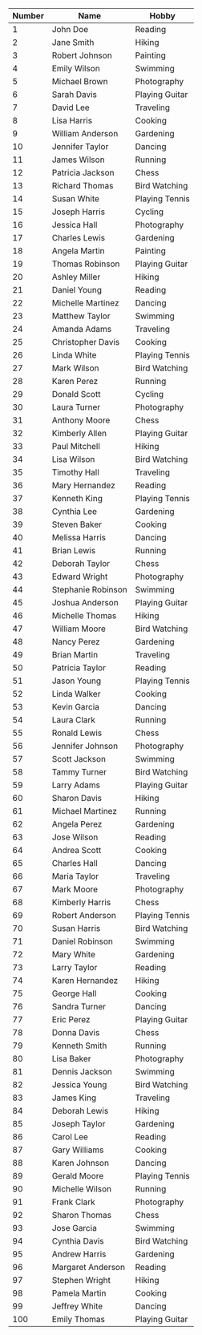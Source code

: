 | Number | Name           | Hobby              |
| ------ | -------------- | ------------------- |
| 1      | John Doe       | Reading            |
| 2      | Jane Smith     | Hiking             |
| 3      | Robert Johnson | Painting           |
| 4      | Emily Wilson   | Swimming           |
| 5      | Michael Brown  | Photography        |
| 6      | Sarah Davis    | Playing Guitar     |
| 7      | David Lee      | Traveling          |
| 8      | Lisa Harris    | Cooking            |
| 9      | William Anderson | Gardening         |
| 10     | Jennifer Taylor | Dancing           |
| 11     | James Wilson   | Running            |
| 12     | Patricia Jackson | Chess             |
| 13     | Richard Thomas | Bird Watching      |
| 14     | Susan White    | Playing Tennis     |
| 15     | Joseph Harris  | Cycling            |
| 16     | Jessica Hall   | Photography        |
| 17     | Charles Lewis  | Gardening          |
| 18     | Angela Martin  | Painting           |
| 19     | Thomas Robinson | Playing Guitar     |
| 20     | Ashley Miller  | Hiking             |
| 21     | Daniel Young   | Reading            |
| 22     | Michelle Martinez | Dancing         |
| 23     | Matthew Taylor  | Swimming          |
| 24     | Amanda Adams   | Traveling          |
| 25     | Christopher Davis | Cooking         |
| 26     | Linda White    | Playing Tennis     |
| 27     | Mark Wilson    | Bird Watching      |
| 28     | Karen Perez    | Running            |
| 29     | Donald Scott   | Cycling            |
| 30     | Laura Turner   | Photography        |
| 31     | Anthony Moore  | Chess              |
| 32     | Kimberly Allen | Playing Guitar     |
| 33     | Paul Mitchell  | Hiking             |
| 34     | Lisa Wilson    | Bird Watching      |
| 35     | Timothy Hall   | Traveling          |
| 36     | Mary Hernandez | Reading            |
| 37     | Kenneth King   | Playing Tennis     |
| 38     | Cynthia Lee    | Gardening          |
| 39     | Steven Baker   | Cooking            |
| 40     | Melissa Harris | Dancing            |
| 41     | Brian Lewis    | Running            |
| 42     | Deborah Taylor | Chess              |
| 43     | Edward Wright  | Photography        |
| 44     | Stephanie Robinson | Swimming       |
| 45     | Joshua Anderson | Playing Guitar     |
| 46     | Michelle Thomas | Hiking             |
| 47     | William Moore  | Bird Watching      |
| 48     | Nancy Perez    | Gardening          |
| 49     | Brian Martin   | Traveling          |
| 50     | Patricia Taylor | Reading            |
| 51     | Jason Young    | Playing Tennis     |
| 52     | Linda Walker   | Cooking            |
| 53     | Kevin Garcia   | Dancing            |
| 54     | Laura Clark    | Running            |
| 55     | Ronald Lewis   | Chess              |
| 56     | Jennifer Johnson | Photography      |
| 57     | Scott Jackson  | Swimming            |
| 58     | Tammy Turner   | Bird Watching      |
| 59     | Larry Adams    | Playing Guitar     |
| 60     | Sharon Davis   | Hiking             |
| 61     | Michael Martinez | Running         |
| 62     | Angela Perez   | Gardening          |
| 63     | Jose Wilson    | Reading            |
| 64     | Andrea Scott   | Cooking            |
| 65     | Charles Hall   | Dancing            |
| 66     | Maria Taylor   | Traveling          |
| 67     | Mark Moore     | Photography        |
| 68     | Kimberly Harris | Chess              |
| 69     | Robert Anderson | Playing Tennis     |
| 70     | Susan Harris   | Bird Watching      |
| 71     | Daniel Robinson | Swimming          |
| 72     | Mary White     | Gardening          |
| 73     | Larry Taylor   | Reading            |
| 74     | Karen Hernandez | Hiking             |
| 75     | George Hall    | Cooking            |
| 76     | Sandra Turner  | Dancing            |
| 77     | Eric Perez     | Playing Guitar     |
| 78     | Donna Davis    | Chess              |
| 79     | Kenneth Smith  | Running            |
| 80     | Lisa Baker     | Photography        |
| 81     | Dennis Jackson  | Swimming          |
| 82     | Jessica Young   | Bird Watching      |
| 83     | James King     | Traveling          |
| 84     | Deborah Lewis  | Hiking             |
| 85     | Joseph Taylor   | Gardening          |
| 86     | Carol Lee      | Reading            |
| 87     | Gary Williams  | Cooking            |
| 88     | Karen Johnson   | Dancing            |
| 89     | Gerald Moore   | Playing Tennis     |
| 90     | Michelle Wilson | Running            |
| 91     | Frank Clark    | Photography        |
| 92     | Sharon Thomas  | Chess              |
| 93     | Jose Garcia    | Swimming            |
| 94     | Cynthia Davis  | Bird Watching      |
| 95     | Andrew Harris  | Gardening          |
| 96     | Margaret Anderson | Reading         |
| 97     | Stephen Wright  | Hiking            |
| 98     | Pamela Martin   | Cooking           |
| 99     | Jeffrey White  | Dancing            |
| 100    | Emily Thomas   | Playing Guitar     |

